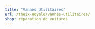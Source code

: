 ```yaml
---
title: "Vannes Utilitaires"
url: /theix-noyalo/vannes-utilitaires/
shop: réparation de voitures
---
```

